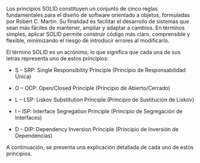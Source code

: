 Los principios SOLID constituyen un conjunto de cinco reglas fundamentales para el diseño de software orientado a objetos, formuladas por Robert C. Martin. Su finalidad es facilitar el desarrollo de sistemas que sean más fáciles de mantener, ampliar y adaptar a cambios. En términos simples, aplicar SOLID permite construir código más claro, comprensible y flexible, minimizando el riesgo de introducir errores al modificarlo.

El término SOLID es un acrónimo, lo que significa que cada una de sus letras representa uno de estos principios:

- S – SRP: Single Responsibility Principle (Principio de Responsabilidad Única)

- O – OCP: Open/Closed Principle (Principio de Abierto/Cerrado)

- L – LSP: Liskov Substitution Principle (Principio de Sustitución de Liskov)

- I – ISP: Interface Segregation Principle (Principio de Segregación de Interfaces)

- D – DIP: Dependency Inversion Principle (Principio de Inversión de Dependencias)

A continuación, se presenta una explicación detallada de cada uno de estos principios.
